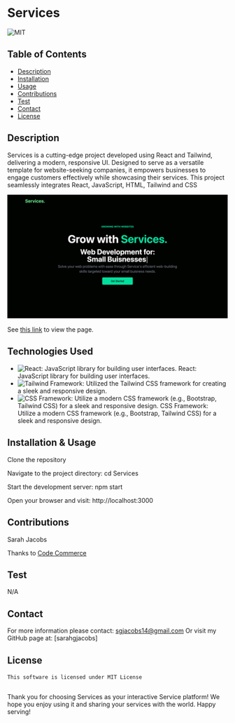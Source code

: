 # Services
![MIT](https://img.shields.io/badge/license-mit-blue)

## Table of Contents
- [Description](#description)
- [Installation](#installation)
- [Usage](#usage)
- [Contributions](#contributions)
- [Test](#test)
- [Contact](#contact)
- [License](#license)

## Description
Services is a cutting-edge project developed using React and Tailwind, delivering a modern, responsive UI. Designed to serve as a versatile template for website-seeking companies, it empowers businesses to engage customers effectively while showcasing their services. This project seamlessly integrates React, JavaScript, HTML, Tailwind and CSS

![Screenshot of Services](./src/asssets/services.png "Sarah Jacobs Services Website")

See [this link](https://sarahgjacobs.github.io/services/) to view the page.

## Technologies Used

- ![React](https://img.shields.io/badge/-React-61DAFB?logo=react&logoColor=white&style=flat-square): JavaScript library for building user interfaces. React: JavaScript library for building user interfaces.
- ![Tailwind Framework](https://img.shields.io/badge/-Tailwind%20CSS-38B2AC?style=flat-square): Utilized the Tailwind CSS framework for creating a sleek and responsive design.
- ![CSS Framework](https://img.shields.io/badge/-CSS%20Framework-1572B6?style=flat-square): Utilize a modern CSS framework (e.g., Bootstrap, Tailwind CSS) for a sleek and responsive design. CSS Framework: Utilize a modern CSS framework (e.g., Bootstrap, Tailwind CSS) for a sleek and responsive design.

## Installation & Usage
Clone the repository

Navigate to the project directory: cd Services


Start the development server: npm start

Open your browser and visit: http://localhost:3000

## Contributions
Sarah Jacobs

Thanks to [Code Commerce](https://youtu.be/ZU-drSVodBw?si=igAW4GBbbPPOouEl)
## Test
N/A

## Contact
For more information please contact: [sgjacobs14@gmail.com](mailto:sgjacobs14@gmail.com)
Or visit my GitHub page at: [sarahgjacobs]

## License 
    This software is licensed under MIT License

##
Thank you for choosing Services as your interactive Service platform! We hope you enjoy using it and sharing your services with the world. Happy serving!
